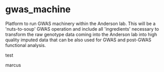 # gwas_machine
Platform to run GWAS machinery within the Anderson lab. This will be a 'nuts-to-soup' GWAS operation and include all 'ingredients' necessary to transform the raw genotype data coming into the Anderson lab into high quality imputed data that can be also used for GWAS and post-GWAS functional analysis.


test 

marcus
